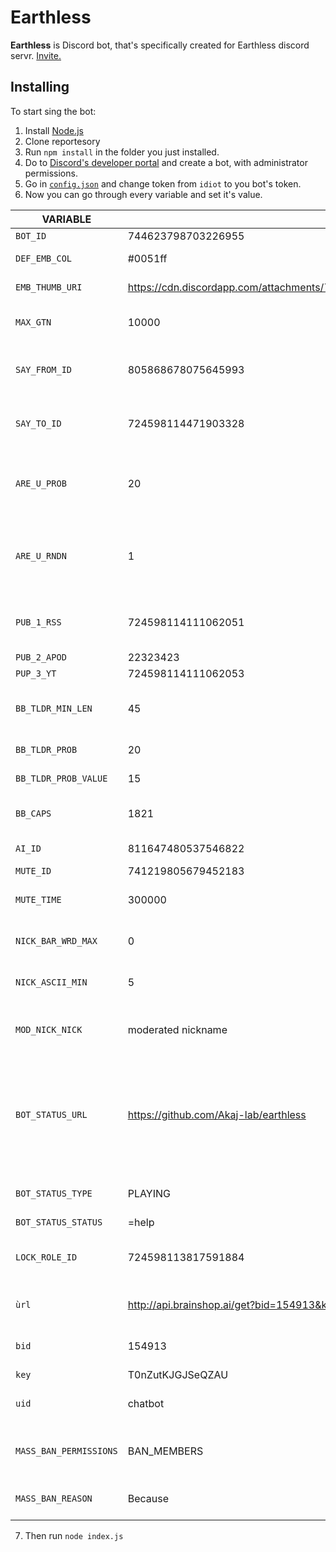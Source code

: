 # Earthless

**Earthless** is Discord bot, that's specifically created for Earthless discord servr. [Invite.](https://discord.gg/9gD293WjHs)

## Installing
To start sing the bot:
1. Install [Node.js](https://nodejs.org/en/download/)
2. Clone reportesory
3. Run `npm install` in the folder you just installed.
4. Do to [Discord's developer portal](https://discord.com/developers/applications) and create a bot, with administrator permissions. 
4. Go in [`config.json`](./config.json) and change token from `idiot` to you bot's token.
5. Now you can go through every variable and set it's value.

VARIABLE | DEFAULT VALUE | EXPLANATION
--- | --- | ---
`BOT_ID` | 744623798703226955 | Id of bot
`DEF_EMB_COL` | #0051ff | Default embed color
`EMB_THUMB_URI` | https://cdn.discordapp.com/attachments/724598114471903328/744475859536052285/tesrresressuper.jpg | Default embed image URI
`MAX_GTN ` | 10000  | Max number in guess the number
`SAY_FROM_ID` | 805868678075645993 | Id of channel from which `=say` command works
`SAY_TO_ID` | 724598114471903328 | Id of channel to which `=say` sends message
`ARE_U_PROB ` | 20  | Probability of bot saying `No you`, after a user says are you?
`ARE_U_RNDN ` | 1  | Random number that's smaller than ARE_U_PROB, that tigers the response
`PUB_1_RSS` | 724598114111062051 | Id of 1st channel that's automatically published
`PUB_2_APOD` | 22323423 | 2nd channel
`PUP_3_YT` | 724598114111062053 | 3rd channel
`BB_TLDR_MIN_LEN ` | 45  | 8b shortest message to respond with TL:DR
`BB_TLDR_PROB ` | 20  | TL:DR probability
`BB_TLDR_PROB_VALUE ` | 15  | TL:DR trigger value
`BB_CAPS ` | 1821  | Timeout of apology for capitals
`AI_ID ` |  811647480537546822 | AI chatbot channel
`MUTE_ID` | 741219805679452183 | ID od mute role
`MUTE_TIME ` | 300000  | Time to end mute on member
`NICK_BAR_WRD_MAX ` | 0  | Max. nr. of bad words in a nickname
`NICK_ASCII_MIN ` | 5  | Min. nr. of ASCII letters in a 
`MOD_NICK_NICK` | moderated nickname | Nickname to give a member that doesn't follow the rules
`BOT_STATUS_URL` | https://github.com/Akaj-lab/earthless | URL of this repository, link in embeds **DON'T CHANGE, LET PEOPLE KNOW WHERE YOU GOT THE CODE**
`BOT_STATUS_TYPE` | PLAYING | Bot's activity while online [More option](https://discord.js.org/#/docs/main/stable/typedef/ActivityType)
`BOT_STATUS_STATUS` | =help | Bot's status
`LOCK_ROLE_ID` | 724598113817591884 | Role to remove send message permissions on lockdown
`ùrl` | http://api.brainshop.ai/get?bid=154913&key=T0nZutKJGJSeQZAU&uid=[uid]&msg=[msg] | URL of brainshop chatbot
`bid` | 154913 | Bot ID of brainshop chatbot
`key` | T0nZutKJGJSeQZAU | API key
`uid` | chatbot | User ID of brainshop chatbot
`MASS_BAN_PERMISSIONS` | BAN_MEMBERS | Permission user needs to mass ban people
`MASS_BAN_REASON` | Because | Reason for mas ban **FUTURE**


7. Then run `node index.js`
